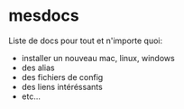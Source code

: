 # mesdocs

Liste de docs pour tout et n'importe quoi:
 - installer un nouveau mac, linux, windows
 - des alias
 - des fichiers de config
 - des liens intéréssants
 - etc...